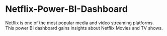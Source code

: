 # Netflix-Power-BI-Dashboard
Netflix is one of the most popular media and video streaming platforms. This power BI dashboard gains insights about Netflix Movies and TV shows.
